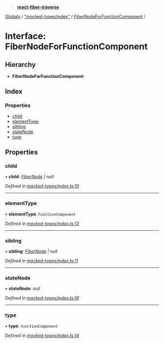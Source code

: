 > **[react-fiber-traverse](../README.md)**

[Globals](../globals.md) / ["mocked-types/index"](../modules/_mocked_types_index_.md) / [FiberNodeForFunctionComponent](_mocked_types_index_.fibernodeforfunctioncomponent.md) /

# Interface: FiberNodeForFunctionComponent

## Hierarchy

* **FiberNodeForFunctionComponent**

## Index

### Properties

* [child](_mocked_types_index_.fibernodeforfunctioncomponent.md#child)
* [elementType](_mocked_types_index_.fibernodeforfunctioncomponent.md#elementtype)
* [sibling](_mocked_types_index_.fibernodeforfunctioncomponent.md#sibling)
* [stateNode](_mocked_types_index_.fibernodeforfunctioncomponent.md#statenode)
* [type](_mocked_types_index_.fibernodeforfunctioncomponent.md#type)

## Properties

###  child

• **child**: *[FiberNode](../modules/_mocked_types_index_.md#fibernode) | null*

*Defined in [mocked-types/index.ts:10](https://github.com/bendtherules/react-fiber-traverse/blob/c9d7fd7/src/mocked-types/index.ts#L10)*

___

###  elementType

• **elementType**: *`FunctionComponent`*

*Defined in [mocked-types/index.ts:13](https://github.com/bendtherules/react-fiber-traverse/blob/c9d7fd7/src/mocked-types/index.ts#L13)*

___

###  sibling

• **sibling**: *[FiberNode](../modules/_mocked_types_index_.md#fibernode) | null*

*Defined in [mocked-types/index.ts:11](https://github.com/bendtherules/react-fiber-traverse/blob/c9d7fd7/src/mocked-types/index.ts#L11)*

___

###  stateNode

• **stateNode**: *null*

*Defined in [mocked-types/index.ts:16](https://github.com/bendtherules/react-fiber-traverse/blob/c9d7fd7/src/mocked-types/index.ts#L16)*

___

###  type

• **type**: *`FunctionComponent`*

*Defined in [mocked-types/index.ts:14](https://github.com/bendtherules/react-fiber-traverse/blob/c9d7fd7/src/mocked-types/index.ts#L14)*